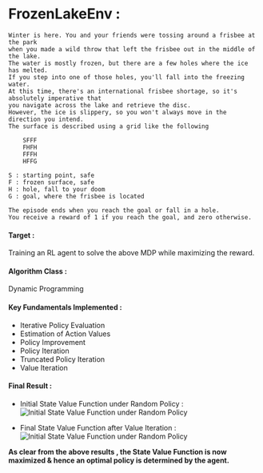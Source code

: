 # FrozenLakeEnv :
    Winter is here. You and your friends were tossing around a frisbee at the park
    when you made a wild throw that left the frisbee out in the middle of the lake.
    The water is mostly frozen, but there are a few holes where the ice has melted.
    If you step into one of those holes, you'll fall into the freezing water.
    At this time, there's an international frisbee shortage, so it's absolutely imperative that
    you navigate across the lake and retrieve the disc.
    However, the ice is slippery, so you won't always move in the direction you intend.
    The surface is described using a grid like the following

        SFFF
        FHFH
        FFFH
        HFFG

    S : starting point, safe
    F : frozen surface, safe
    H : hole, fall to your doom
    G : goal, where the frisbee is located

    The episode ends when you reach the goal or fall in a hole.
    You receive a reward of 1 if you reach the goal, and zero otherwise.

#### Target :
Training an RL agent to solve the above MDP while maximizing the reward.

#### Algorithm Class :
Dynamic Programming

#### Key Fundamentals Implemented :
- Iterative Policy Evaluation
- Estimation of Action Values
- Policy Improvement
- Policy Iteration
- Truncated Policy Iteration
- Value Iteration

#### Final Result :
- Initial State Value Function under Random Policy :<br>
![Initial State Value Function under Random Policy](resources/initial_random_state_val_fn.png)

- Final State Value Function after Value Iteration :<br>
![Initial State Value Function under Random Policy](resources/final_state_val_fn_after_value_iteration.png)

**As clear from the above results , the State Value Function is now maximized & hence an optimal policy is determined by the agent.**
